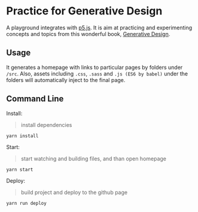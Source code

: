 # Practice for Generative Design

A playground integrates with [p5.js]. It is aim at practicing and experimenting concepts and topics from this wonderful book, [Generative Design].

[p5.js]:https://p5js.org/
[Generative Design]: http://www.generative-gestaltung.de/

## Usage
It generates a homepage with links to particular pages by folders under `/src`. Also, assets including `.css`, `.sass` and `.js (ES6 by babel)` under the folders will automatically inject to the final page.

## Command Line

Install:
> install dependencies

```shell
yarn install
```

Start:
> start watching and building files, and than open homepage

```shell
yarn start
```

Deploy:
> build project and deploy to the github page

```shell
yarn run deploy
```
